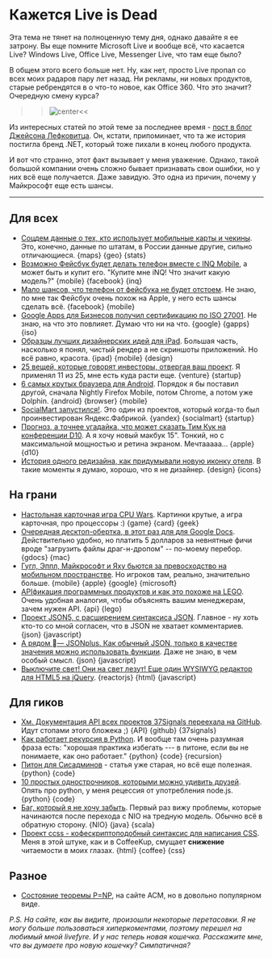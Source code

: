 # Кажется Live is Dead

Эта тема не тянет на полноценную тему дня, однако давайте я ее затрону. Вы еще помните Microsoft Live и вообще всё, что касается Live? Windows Live, Office Live, Messenger Live, что там еще было?

В общем этого всего больше нет. Ну, как нет, просто Live пропал со всех моих радаров пару лет назад. Ни рекламы, ни новых продуктов, старые ребрендятся в о что-то новое, как Office 360. Что это значит? Очередную смену курса?

>>![center](https://img.skitch.com/20120528-tjqiay4xjubyarir2nutuuy6ci.png)<<

Из интересных статей по этой теме за последнее время - [пост в блог Джейсона Лефковитца](http://jasonlefkowitz.net/2012/05/windows-live-is-dead/). Он, кстати, припоминает, что та же история постигла бренд .NET, который тоже пихали в конец любого продукта.

И вот что странно, этот факт вызывает у меня уважение. Однако, такой большой компании очень сложно бывает признавать свои ошибки, но у них всё еще получается. Даже завидую. Это одна из причин, почему у Майкрософт еще есть шансы.

-----

## Для всех
* [Соцдем данные о тех, кто использует мобильные карты и чекины](http://edition.cnn.com/2012/05/15/tech/mobile/pew-survey-location-based/index.html). Это, конечно, данные по штатам, в России данные другие, сильно отличающиеся. {maps} {geo} {stats}
* [Возможно Фейсбук будет делать телефон вместе с INQ Mobile](http://techcrunch.com/2012/05/28/fast-track-to-a-facebook-phone-buy-inq-mobile/), а может быть и купит его. "Купите мне iNQ! Что значит какую модель?" {mobile} {facebook} {inq}
* [Мало шансов, что телефон от фейсбука не будет отстоем](http://techcrunch.com/2012/05/27/facebook-phone-3/). Не знаю, по мне так Фейсбук очень похож на Apple, у него есть шансы сделать всё. {facebook} {mobile}
* [Google Apps для Бизнесов получил сертификацию по ISO 27001](http://techcrunch.com/2012/05/28/google-apps-for-business-iso-27001-certification/). Не знаю, на что это повлияет. Думаю что ни на что. {google} {gapps} {iso}
* [Образцы лучших дизайнерских идей для iPad](http://designmodo.com/iphone-ipad-app-design/). Большая часть, насколько я понял, чистый рендер а не скриншоты приложений. Но всё равно, красота. {ipad} {mobile} {design}
* [25 вещей, которые говорят инвесторы, отвергая ваш проект](http://venturebeat.com/2012/05/28/25-things-investors-say-when-rejecting-your-startup/). Я применял 11 из 25, мне есть куда расти еще. {venture} {startup}
* [6 самых крутых браузера для Android](http://socialbarrel.com/top-android-browsers-for-2012/37008/). Порядок я бы поставил другой, сначала Nightly Firefox Mobile, потом Chrome, а потом уже Dolphin. {android} {browser} {mobile}
* [SocialMart запустился!](http://techcrunch.com/2012/05/28/yandex-factory-seed-funding-bears-fruit-socialmart-launches-social-shopping-with-yandex-market/). Это один из проектов, который когда-то был проинвестирован Яндекс.Фабрикой. {yandex} {socialmart} {startup}
* [Прогноз, а точнее угадайка, что может сказать Тим Кук на конференции D10](http://mashable.com/2012/05/28/7-things-tim-cook-might-say-at-d10/). А я хочу новый макбук 15". Тонкий, но с максимальной мощностью и ретина экраном. Мечтааааа... {apple} {d10}
* [История одного редизайна, как придумывали новую иконку отеля](http://blog.cleartrip.com/2012/02/09/design-nuances-redesigning-the-hotel-icon/). В такие моменты я думаю, хорошо, что я не дизайнер. {design} {icons}

## На грани
* [Настольная карточная игра CPU Wars](http://gizmodo.com/5913732/the-geekiest-game-on-the-planet-is-cpu-top-trumps). Картинки крутые, а игра карточная, про процессоры :) {game} {card} {geek}
* [Очередная десктоп-обертка, в этот раз для для Google Docs](http://www.cultofmac.com/169954/rocketdocs-makes-google-docs-editing-more-mac-like/). Действительно удобно, но платить 5 долларов за невнятные фичи вроде "загрузить файлы драг-н-дропом" -- по-моему перебор. {gdocs} {mac}
* [Гугл, Эппл, Майкрософт и Яху бьются за превосходство на мобильном пространстве](http://economictimes.indiatimes.com/tech/internet/browser-wars-google-apple-microsoft-yahoo-fight-for-dominance-in-mobile-space/articleshow/13606460.cms). Но игроков там, реально, значительно больше. {mobile} {apple} {google} {microsoft}
* [APIфикация программных продуктов и как это похоже на LEGO](http://gigaom.com/2012/05/28/the-api-ificiation-of-software-and-legos/). Очень удобная аналогия, чтобы объяснять вашим менеджерам, зачем нужен API. {api} {lego}
* [Проект JSON5, с расширением синтаксиса JSON](https://github.com/aseemk/json5). Главное - ну хоть кто-то со мной согласен, что в JSON не хватает комментариев. {json} {javascript}
* [А рядом — JSONplus. Как обычный JSON, только в качестве значения можно использовать функции](http://jsonplus.com/). Даже не знаю, в чем особый смысл. {json} {javascript}
* [Выключите свет! Они на свет лезут! Еще один WYSIWYG редактор для HTML5 на jQuery](http://redactorjs.com/). {reactorjs} {html} {javascript}

## Для гиков
* [Хм. Документация API всех проектов 37Signals переехала на GitHub](http://37signals.com/svn/posts/3181-our-api-docs-are-now-hosted-on-github). Идут стопами этого бложека ;) {API} {github} {37signals}
* [Как работает рекурсия в Python](http://nedbatchelder.com/blog/201205/recursive_dogma.html). И вообще там очень разумная фраза есть: "хорошая практика избегать --- в питоне, если вы не понимаете, как оно работает." {python} {code} {recursion}
* [Питон для Сисадминов](http://www.pythian.com/news/12241/liveblogging-senior-skills-python-for-sysadmins/) - статья уже старая, но всё еще полезная. {python} {code}
* [10 простых однострочников, которыми можно удивить друзей](http://codeblog.dhananjaynene.com/2011/06/10-python-one-liners-to-impress-your-friends/). Опять про python, у меня рецессия от употребления node.js. {python} {code}
* [Баг, который я не хочу забыть](http://paulasmuth.com/blog/a_bug_i_wont_forget/). Первый раз вижу проблемы, которые начинаются после перехода с NIO на тредную модель. Обычно всё в обратную сторону. {NIO} {java} {scala}
* [Проект ccss - кофескриптоподобный синтаксис для написания CSS](https://github.com/aeosynth/ccss). Меня в этой штуке, как и в CoffeeKup, смущает **снижение** читаемости в моих глазах. {html} {coffee} {css}


## Разное
* [Состояние теоремы P=NP](http://cacm.acm.org/magazines/2009/9/38904-the-status-of-the-p-versus-np-problem/fulltext), на сайте ACM, но в довольно популярном виде.

*P.S. На сайте, как вы видите, произошли некоторые перетасовки. Я не могу больше пользоваться хиперкоментами, поэтому перешел на любимый мной livefyre. И у нас теперь новая кошечка. Расскажите мне, что вы думаете про новую кошечку? Симпатичная?*